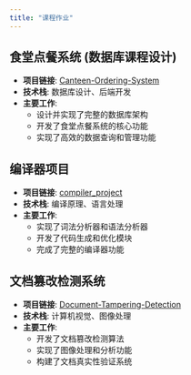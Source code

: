 ```yaml
---
title: "课程作业"
---
```


## 食堂点餐系统 (数据库课程设计)
- **项目链接**: [Canteen-Ordering-System](https://github.com/DqChen77/Canteen-Ordering-System)
- **技术栈**: 数据库设计、后端开发
- **主要工作**:
  - 设计并实现了完整的数据库架构
  - 开发了食堂点餐系统的核心功能
  - 实现了高效的数据查询和管理功能

## 编译器项目
- **项目链接**: [compiler_project](https://github.com/DqChen77/compiler_project)
- **技术栈**: 编译原理、语言处理
- **主要工作**:
  - 实现了词法分析器和语法分析器
  - 开发了代码生成和优化模块
  - 完成了完整的编译器功能

## 文档篡改检测系统
- **项目链接**: [Document-Tampering-Detection](https://github.com/DqChen77/Document-Tampering-Detection)
- **技术栈**: 计算机视觉、图像处理
- **主要工作**:
  - 开发了文档篡改检测算法
  - 实现了图像处理和分析功能
  - 构建了文档真实性验证系统